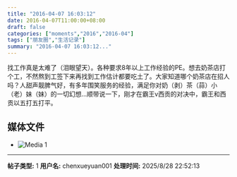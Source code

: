 ```yaml
---
title: "2016-04-07 16:03:12"
date: 2016-04-07T11:00:00+08:00
draft: false
categories: ["moments","2016","2016-04"]
tags: ["朋友圈","生活记录"]
summary: "2016-04-07 16:03:12..."
---
```


找工作真是太难了（泪眼望天）。各种要求8年以上工作经验的PE。想去奶茶店打个工，不然熬到工签下来再找到工作估计都要吃土了。大家知道哪个奶茶店在招人吗？人甜声靓脾气好，有多年围笑服务的经验，满足你对奶（剥）茶（蒜）小（老）妹（妹）的一切幻想…顺带说一下，刚才在霸王v西贡的对决中，霸王和西贡以五打五打平。

## 媒体文件

- ![Media 1](/Moments/photos/2016-04-07/201604071603120.jpg)

---

**帖子类型:** 1
**用户名:** chenxueyuan001
**处理时间:** 2025/8/28 22:52:13